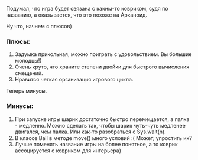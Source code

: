 Подумал, что игра будет связана с каким-то ковриком, судя по названию, а оказывается, что это похоже на Арканоид.

Ну что, начнем с плюсов)

### Плюсы:
1) Задумка прикольная, можно поиграть с удовольствием. Вы большие молодцы!)
2) Очень круто, что храните степени двойки для быстрого вычисления смещений.
3) Нравится четкая организация игрового цикла.

Теперь минусы.
### Минусы:
1) При запуске игры шарик достаточно быстро перемещается, а палка - медленно. Можно сделать так, чтобы шарик чуть-чуть медленее двигался, чем палка. Или как-то разобраться с Sys.wait(n).
2) В классе Ball в методе move() много условий :( Может, упростить их?
3) Лучше поменять название игры на более понятное, а то коврик ассоцируется с ковриком для интерьера)
